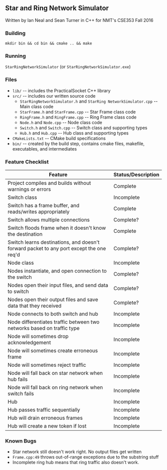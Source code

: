 ## Star and Ring Network Simulator

Written by Ian Neal and Sean Turner in C++ for NMT's CSE353 Fall 2016

### Building
`mkdir bin && cd bin && cmake .. && make`

### Running
`StarRingNetworkSimulator` (or `StarRingNetworkSimulator.exe`)

### Files
* `lib/` -- includes the PracticalSocket C++ library
* `src/` -- includes our written source code
  * `StarRingNetworkSimulator.h` and `StarRing
  NetworkSimulator.cpp` -- Main class code
  * `StarFrame.h` and `StarFrame.cpp` -- Star Frame class code
  * `RingFrame.h` and `RingFrame.cpp` -- Ring Frame class code
  * `Node.h` and `Node.cpp` -- Node class code
  * `Switch.h` and `Switch.cpp` -- Switch class and supporting types
  * `Hub.h` and `Hub.cpp` -- Hub class and supporting types
* `CMakeLists.txt` -- CMake build specifications
* `bin/` -- created by the build step, contains cmake files, makefile, executables, and intermediates

### Feature Checklist

| Feature                                                                                    | Status/Description           |
| ------------------------------------------------------------------------------------------ | ---------------------------- |
| Project compiles and builds without warnings or errors                                     | Complete                     |
| Switch class                                                                               | Incomplete                   |
| Switch has a frame buffer, and reads/writes appropriately                                  | Complete                     |
| Switch allows multiple connections                                                         | Complete?                    |
| Switch floods frame when it doesn't know the destination                                   | Complete                     |
| Switch learns destinations, and doesn't forward packet to any port except the one req'd    | Complete?                    |
| Node class                                                                                 | Incomplete                   |
| Nodes instantiate, and open connection to the switch                                       | Complete?                    |
| Nodes open their input files, and send data to switch                                      | Complete?                    |
| Nodes open their output files and save data that they received                             | Complete?                    |
| Node connects to both switch and hub                                                       | Incomplete                   |
| Node differentiates traffic between two networks based on traffic type                     | Incomplete                   |
| Node will sometimes drop acknowledgement                                                   | Incomplete                   |
| Node will sometimes create erroneous frame                                                 | Incomplete                   |
| Node will sometimes reject traffic                                                         | Incomplete                   |
| Node will fall back on star network when hub fails                                         | Incomplete                   |
| Node will fall back on ring network when switch fails                                      | Incomplete                   | 
| Hub                                                                                        | Incomplete                   |
| Hub passes traffic sequentially                                                            | Incomplete                   |
| Hub will drain erroneous frames                                                            | Incomplete                   |
| Hub will create a new token if lost                                                        | Incomplete                   |

### Known Bugs
* Star network still doesn't work right. No output files get written
* `Frame.cpp:49` throws out-of-range exceptions due to the substring stuff
* Incomplete ring hub means that ring traffic also doesn't work.
